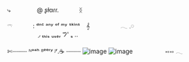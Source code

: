 
   ⤷  ⠀ ⠀ ⠀ ⠀   @ ʂƚαɾɾ.   ⠀ ⠀ ⠀    ᛝ

   𓍼   ⠀ ⠀ ⠀ :  ᵈⁿᶜ ᵃⁿʸ ᵒᶠ ᵐʸ ˢᵏⁱⁿˢ ⠀𝄞⠀ ⠀ ⠀ ⠀ ⠀ 𓂃 𓈒𓏸    
        ⠀ ⠀ ⠀ ⠀ ⠀ ◞  ₜₕᵢₛ ᵤₛₑᵣ 𑁤' ₛ ..
        
 ✄┈┈┈┈ ᴺᵒᵃʰ  ᴮᵉᵉʳʸ  ᴶʳ.☕ ┈┈┈┈
![image](https://github.com/user-attachments/assets/c4ba22ff-e6e8-437c-8153-e1cca042c52e)
![image](https://github.com/user-attachments/assets/89c28e4d-226b-4e24-988e-ca9cf0914c55)
  ⠀ ⠀ ⠀ ⠀ ⠀  ༝༚༝༚   𓂃
